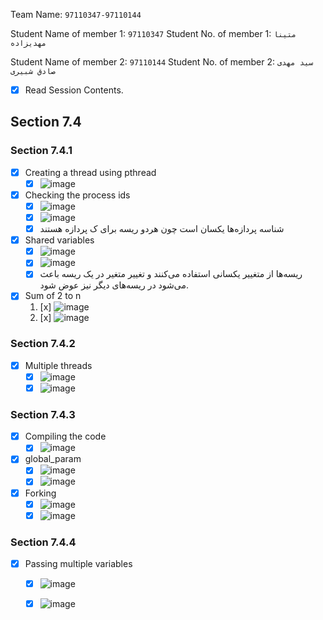 Team Name: `97110347-97110144`

Student Name of member 1: `97110347`
Student No. of member 1: `متینا مهدیزاده`

Student Name of member 2: `97110144`
Student No. of member 2: `سید مهدی صادق شبیری`

- [x] Read Session Contents.

## Section 7.4

### Section 7.4.1
- [x] Creating a thread using pthread
    - [x] ![image](https://user-images.githubusercontent.com/36403983/183952067-fe0f657a-6194-4e3e-8019-a188a409fe77.png)
   
- [x]  Checking the process ids
    - [x] ![image](https://user-images.githubusercontent.com/36403983/183954285-008b227b-9f38-4d32-b9e7-552b4748c609.png)
    - [x] ![image](https://user-images.githubusercontent.com/36403983/183954359-7020fddc-048e-4c6b-8d30-4141d74347d2.png)
    - [x] شناسه پردازه‌ها یکسان است چون هردو ریسه برای ک پردازه هستند

- [x]  Shared variables
    - [x] ![image](https://user-images.githubusercontent.com/36403983/183959127-307003bf-d67c-4744-b462-56c96318b90e.png)
    - [x] ![image](https://user-images.githubusercontent.com/36403983/183959144-dc7454e6-3072-4cbc-b48c-2e63f1bd067f.png)
    - [x] ریسه‌ها از متغییر یکسانی استفاده می‌کنند و تغییر متغیر در یک ریسه باعث می‌شود در ریسه‌های دیگر نیز عوض شود.

- [x] Sum of 2 to n
    1. [x] ![image](https://user-images.githubusercontent.com/36403983/183973457-3306c05b-4329-47d3-8cbf-d929958bb035.png)
    1. [x] ![image](https://user-images.githubusercontent.com/36403983/183973546-3d64c068-8bad-47b7-a65c-8734647930ff.png)

### Section 7.4.2
- [x] Multiple threads    
    - [x] ![image](https://user-images.githubusercontent.com/36403983/183974419-650ee909-ad8f-4a4c-a997-64d2c5e7fafc.png)
    - [x] ![image](https://user-images.githubusercontent.com/36403983/183974439-7b9b4797-0be9-4ceb-8625-e628650a21ee.png)

### Section 7.4.3
- [x] Compiling the code
    - [x] ![image](https://user-images.githubusercontent.com/36403983/183975433-080fea97-8619-4d3f-a5bb-4e48912aa698.png)

- [x] global_param
    - [x] ![image](https://user-images.githubusercontent.com/36403983/183975475-220a3a05-bc95-45f0-9121-e6b59d461ba2.png)
    - [x] ![image](https://user-images.githubusercontent.com/36403983/183975514-2ffeb45d-91bf-4f89-a49b-979eb752a9de.png)

- [x] Forking
    - [x] ![image](https://user-images.githubusercontent.com/36403983/183976899-9bffe915-d274-4b50-8843-8487ab68bef3.png)
    - [x] ![image](https://user-images.githubusercontent.com/36403983/183976832-4d14cbc4-38d0-4d68-9848-4b2d37e97bec.png)
### Section 7.4.4
- [x] Passing multiple variables
    - [x] ![image](https://user-images.githubusercontent.com/36403983/183981244-9184e217-c0ff-45f3-8c27-1b25eb7e5219.png)
    - [x] ![image](https://user-images.githubusercontent.com/36403983/183981302-586076f5-44f7-4261-8022-ed1e06457f7e.png)

